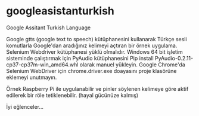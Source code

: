 # googleasistanturkish
Google Assitant Turkish Language

Google gtts (google text to speech) kütüphanesini kullanarak Türkçe sesli komutlarla Google'dan aradığınız kelimeyi açtıran bir örnek uygulama. Selenium Webdriver kütüphanesi yüklü olmalıdır.
Windows 64 bit işletim sisteminde çalıştırmak için PyAudio kütüphanesini Pip install PyAudio-0.2.11-cp37-cp37m-win_amd64.whl olarak manuel yükleyin.
Google Chrome'da Selenium WebDriver için chrome.driver.exe doayasını proje klasörüne eklemeyi unutmayın.

Örnek Raspberry Pi ile uygulanabilir ve pinler söylenen kelimeye göre aktif edilerek bir röle tetiklenebilir. (hayal gücünüze kalmış)

İyi eğlenceler...
